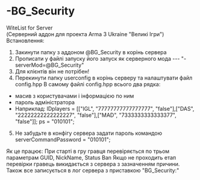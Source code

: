 # -BG_Security
WiteList for Server<br/>
(Серверний аддон для проекта Arma 3 Ukraine "Великі Ігри")
Встановлення:
1. Закинути папку з аддоном @BG_Security в корінь сервера
2. Прописати у файлі запуску його запуск як серверного мода ---  "-serverMod=@BG_Security"
3. Для клієнтів він не потрібен!
4. Перекинути папку userconfig в корінь серверу та налаштувати файл config.hpp
В самому файлі config.hpp всього два рядка:
- масив з користувачами і інформацією по ним
- пароль адміністратора
- Наприклад:
IDplayers = [["IGL", "77777777777777777", "false"],["DAS", "22222222222222227", "false"],["MAD", "7333333333333377", "false"]];
ps = "010101";
5. Не забудьте в конфігу сервера задати пароль командою
serverCommandPassword = "010101";

Як це працює:
При старті в гру гравця перевіряється по трьом параметрам GUID, NickName, Status Ban
Якщо не проходить етап перевірки гравець викидається з сервера з зазначенням причини.
Також все записується в лог сервера з приставкою "BG_Security:"
